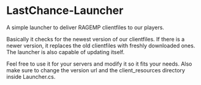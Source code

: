 # LastChance-Launcher

A simple launcher to deliver RAGEMP clientfiles to our players.

Basically it checks for the newest version of our clientfiles. If there is a newer version, it replaces the old clientfiles with freshly downloaded ones.
The launcher is also capable of updating itself.

Feel free to use it for your servers and modify it so it fits your needs. Also make sure to change the version url and the client_resources directory inside Launcher.cs.
